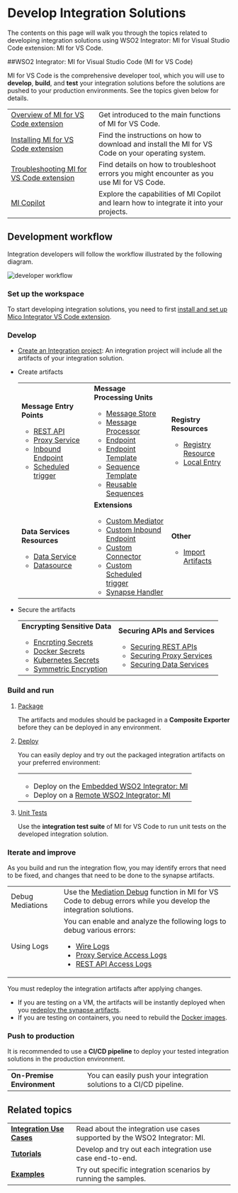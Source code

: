 # Develop Integration Solutions

The contents on this page will walk you through the topics related to developing integration solutions using WSO2 Integrator: MI for Visual Studio Code extension: MI for VS Code.

##WSO2 Integrator: MI for Visual Studio Code (MI for VS Code)

MI for VS Code is the comprehensive developer tool, which you will use to <b>develop</b>, <b>build</b>, and <b>test</b> your integration solutions before the solutions are pushed to your production environments. See the topics given below for details.

<table>
    <tr>
        <td>
            <a href="{{base_path}}/develop/mi-for-vscode/mi-for-vscode-overview/">Overview of MI for VS Code extension</a>
        </td>
        <td>
            Get introduced to the main functions of MI for VS Code.
        </td>
    </tr>
    <tr>
        <td>
            <a href="{{base_path}}/develop/mi-for-vscode/install-wso2-mi-for-vscode">Installing MI for VS Code extension</a>
        </td>
        <td>
            Find the instructions on how to download and install the MI for VS Code on your operating system.
        </td>
    </tr>
    <tr>
        <td>
            <a href="{{base_path}}/develop/mi-for-vscode/troubleshooting-mi-for-vscode">Troubleshooting MI for VS Code extension</a>
        </td>
        <td>
            Find details on how to troubleshoot errors you might encounter as you use MI for VS Code.
        </td>
    </tr>
    <tr>
        <td>
            <a href="{{base_path}}/develop/mi-for-vscode/mi-copilot">MI Copilot</a>
        </td>
        <td>
            Explore the capabilities of MI Copilot and learn how to integrate it into your projects.
        </td>
    </tr>
</table>

## Development workflow

Integration developers will follow the workflow illustrated by the following diagram.

![developer workflow]({{base_path}}/assets/img/integrate/development_workflow.png)

### Set up the workspace

To start developing integration solutions, you need to first <a href="{{base_path}}/develop/mi-for-vscode/install-wso2-mi-for-vscode/">install and set up Mico Integrator VS Code extension</a>.

### Develop

-   <a href="{{base_path}}/develop/create-integration-project/#integration-project">Create an Integration project</a>: An integration project will include all the artifacts of your integration solution.

-   Create artifacts

    <table>
        <tr>
            <td>
                <b>Message Entry Points</b>
                <ul>
                    <li>
                        <a href="{{base_path}}/develop/creating-artifacts/creating-an-api/">REST API</a>
                    </li>
                    <li>
                        <a href="{{base_path}}/develop/creating-artifacts/creating-a-proxy-service/">Proxy Service</a>
                    </li>
                    <li>
                        <a href="{{base_path}}/develop/creating-artifacts/creating-an-inbound-endpoint/">Inbound Endpoint</a>
                    </li>
                    <li>
                        <a href="{{base_path}}/develop/creating-artifacts/creating-scheduled-task/">Scheduled trigger</a>
                    </li>
                </ul>
            </td>
            <td>
                <b>Message Processing Units</b>
                <ul>
                    <li>
                        <a href="{{base_path}}/develop/creating-artifacts/creating-a-message-store/">Message Store</a>
                    </li>
                    <li>
                        <a href="{{base_path}}/develop/creating-artifacts/creating-a-message-processor/">Message Processor</a>
                    </li>
                    <li>
                        <a href="{{base_path}}/develop/creating-artifacts/creating-endpoints/">Endpoint</a>
                    </li>
                    <li>
                        <a href="{{base_path}}/develop/creating-artifacts/creating-endpoint-templates/">Endpoint Template</a>
                    </li>
                    <li>
                        <a href="{{base_path}}/develop/creating-artifacts/creating-sequence-templates/">Sequence Template</a>
                    </li>
                    <li>
                        <a href="{{base_path}}/develop/creating-artifacts/creating-reusable-sequences/">Reusable Sequences</a>
                    </li>
                </ul>
            </td>
            <td>
                <b>Registry Resources</b>
                <ul>
                    <li>
                        <a href="{{base_path}}/develop/creating-artifacts/creating-registry-resources/">Registry Resource</a>
                    </li>
                    <li>
                        <a href="{{base_path}}/develop/creating-artifacts/registry/creating-local-registry-entries/">Local Entry</a>
                    </li>
                </ul>
            </td>
        <tr>
            <td>
                <b>Data Services Resources</b>
                <ul>
                    <li>
                        <a href="{{base_path}}/develop/creating-artifacts/data-services/creating-data-services/">Data Service</a>
                    </li>
                    <li>
                        <a href="{{base_path}}/develop/creating-artifacts/data-services/creating-datasources/">Datasource</a>
                    </li>
                </ul>
            </td>
            <td>
                <b>Extensions</b>
                <ul>
                    <li>
                        <a href="{{base_path}}/develop/customizations/creating-custom-mediators/">Custom Mediator</a>
                    </li>
                    <li>
                        <a href="{{base_path}}/develop/customizations/creating-custom-inbound-endpoint/">Custom Inbound Endpoint</a>
                    </li>
                    <li>
                        <a href="{{base_path}}/develop/customizations/creating-new-connector/">Custom Connector</a>
                    </li>
                    <li>
                        <a href="{{base_path}}/develop/customizations/creating-custom-task-scheduling/">Custom Scheduled trigger</a>
                    </li>
                    <li>
                        <a href="{{base_path}}/develop/customizations/creating-synapse-handlers/">Synapse Handler</a>
                    </li>
                </ul>
            </td>
            <td>
                <b>Other</b>
                <ul>
                    <li>
                        <a href="{{base_path}}/develop/importing-artifacts/">Import Artifacts</a>
                    </li>
                </ul>
            </td>
        </tr>
    </table>

-   Secure the artifacts

    <table>
        <tr>
            <td>
                <b>Encrypting Sensitive Data</b>
                <ul>
                    <li>
                        <a href="{{base_path}}/install-and-setup/setup/security/encrypting-plain-text/">Encrpting Secrets</a>
                    </li>
                    <li>
                        <a href="{{base_path}}/develop/creating-artifacts/using-docker-secrets/">Docker Secrets</a>
                    </li>
                    <li>
                        <a href="{{base_path}}/develop/creating-artifacts/using-k8s-secrets/">Kubernetes Secrets</a>
                    </li>
                    <li>
                        <a href="{{base_path}}/install-and-setup/setup/security/single-key-encryption/">Symmetric Encryption</a>
                    </li>
                </ul>
            </td>
            <td>
                <b>Securing APIs and Services</b>
                <ul>
                    <li>
                        <a href="{{base_path}}/develop/advanced-development/applying-security-to-an-api/">Securing REST APIs</a>
                    </li>
                    <li>
                        <a href="{{base_path}}/develop/advanced-development/applying-security-to-a-proxy-service/">Securing Proxy Services</a>
                    </li>
                    <li>
                        <a href="{{base_path}}/develop/creating-artifacts/data-services/securing-data-services/">Securing Data Services</a>
                    </li>
                </ul>
            </td>
        </tr>
    </table>

### Build and run

1.  <a href="{{base_path}}/develop/packaging-artifacts">Package</a>

    The artifacts and modules should be packaged in a <b>Composite Exporter</b> before they can be deployed in any environment.

2.  <a href="{{base_path}}/develop/deploy-artifacts">Deploy</a>

    You can easily deploy and try out the packaged integration artifacts on your preferred environment:

    <table>
        <tr>
            <td>
                <ul>
                    <li>
                        Deploy on the <a href="{{base_path}}/develop/using-embedded-micro-integrator">Embedded WSO2 Integrator: MI</a>
                    </li>
                    <li>
                        Deploy on a <a href="{{base_path}}/develop/using-remote-micro-integrator">Remote WSO2 Integrator: MI</a>
                    </li>
                </ul>
            </td>
        </tr>
    </table>

3.  <a href="{{base_path}}/develop/creating-unit-test-suite/#run-unit-test-suites">Unit Tests</a>

    Use the <b>integration test suite</b> of MI for VS Code to run unit tests on the developed integration solution.

### Iterate and improve

As you build and run the integration flow, you may identify errors that need to be fixed, and changes that need to be done to the synapse artifacts.

<table>
    <tr>
        <td>
            Debug Mediations
        </td>
        <td>
            Use the <a href="{{base_path}}/develop/debugging-mediation">Mediation Debug</a> function in MI for VS Code to debug errors while you develop the integration solutions.
        </td>
    </tr>
    <tr>
        <td>
            Using Logs
        </td>
        <td>
            You can enable and analyze the following logs to debug various errors:
            <ul>
                <li>
                    <a href="{{base_path}}/develop/using-wire-logs">Wire Logs</a>
                </li>
                <li>
                    <a href="{{base_path}}/develop/monitoring-service-level-logs">Proxy Service Access Logs</a>
                </li>
                <li>
                    <a href="{{base_path}}/develop/monitoring-api-level-logs">REST API Access Logs</a>
                </li>
            </ul>
        </td>
    </tr>
</table>

You must redeploy the integration artifacts after applying changes.

-   If you are testing on a VM, the artifacts will be instantly deployed when you <a href="{{base_path}}/develop/deploy-artifacts">redeploy the synapse artifacts</a>.
-   If you are testing on containers, you need to rebuild the <a href="{{base_path}}/develop/deploy-artifacts/#build-docker-image">Docker images</a>.

### Push to production

It is recommended to use a <b>CI/CD pipeline</b> to deploy your tested integration solutions in the production environment.

<table>
    <tr>
        <td>
            <b>On-Premise Environment</b>
        </td>
        <td>
            You can easily push your integration solutions to a CI/CD pipeline.
        </td>
    </tr>
</table>

## Related topics

<table>
    <tr>
        <td>
            <b><a href="{{base_path}}/learn/learn-overview/#integration-use-cases">Integration Use Cases</a></b>
        </td>
        <td>
            Read about the integration use cases supported by the WSO2 Integrator: MI.
        </td>
    </tr>
    <tr>
        <td>
            <b><a href="{{base_path}}/learn/learn-overview/#integration-examples">Tutorials</a></b>
        </td>
        <td>
            Develop and try out each integration use case end-to-end.
        </td>
    </tr>
    <tr>
        <td>
            <b><a href="{{base_path}}/learn/learn-overview/#integration-examples">Examples</a></b>
        </td>
        <td>
            Try out specific integration scenarios by running the samples.
        </td>
    </tr>
</table>
